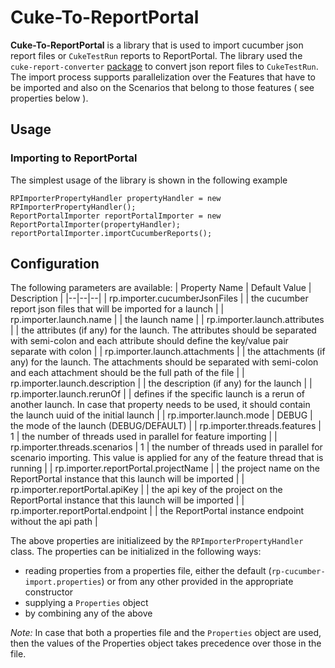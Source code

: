 # Cuke-To-ReportPortal

**Cuke-To-ReportPortal** is a library that is used to import cucumber json report files or `CukeTestRun` reports to ReportPortal. The library used the `cuke-report-converter` [package](https://mvnrepository.com/artifact/io.github.alexop-a/cuke-report-converter) to convert json report files to `CukeTestRun`. The import process supports parallelization over the Features that have to be imported and also on the Scenarios that belong to those features ( see properties below ).

## Usage
### Importing to ReportPortal

The simplest usage of the library is shown in the following example

```
RPImporterPropertyHandler propertyHandler = new RPImporterPropertyHandler();
ReportPortalImporter reportPortalImporter = new ReportPortalImporter(propertyHandler);
reportPortalImporter.importCucumberReports();
```

## Configuration

The following parameters are available:
| Property Name | Default Value  | Description |
|--|--|--|
| rp.importer.cucumberJsonFiles | | the cucumber report json files that will be imported for a launch |
| rp.importer.launch.name | | the launch name |
| rp.importer.launch.attributes | | the attributes (if any) for the launch. The attributes should be separated with semi-colon and each attribute should define the key/value pair separate with colon |
| rp.importer.launch.attachments | | the attachments (if any) for the launch. The attachments should be separated with semi-colon and each attachment should be the full path of the file |
| rp.importer.launch.description | | the description (if any) for the launch |
| rp.importer.launch.rerunOf | | defines if the specific launch is a rerun of another launch. In case that property needs to be used, it should contain the launch uuid of the initial launch |
| rp.importer.launch.mode | DEBUG | the mode of the launch (DEBUG/DEFAULT) |
| rp.importer.threads.features | 1 | the number of threads used in parallel for feature importing |
| rp.importer.threads.scenarios | 1 | the number of threads used in parallel for scenario importing. This value is applied for any of the feature thread that is running |
| rp.importer.reportPortal.projectName | | the project name on the ReportPortal instance that this launch will be imported |
| rp.importer.reportPortal.apiKey | | the api key of the project on the ReportPortal instance that this launch will be imported |
| rp.importer.reportPortal.endpoint | | the ReportPortal instance endpoint without the api path |

The above properties are initializeed by the `RPImporterPropertyHandler` class. The properties can be initialized in the following ways:
- reading properties from a properties file, either the default (`rp-cucumber-import.properties`) or from any other provided in the appropriate constructor
- supplying a `Properties` object
- by combining any of the above

*Note:* In case that both a properties file and the `Properties` object are used, then the values of the Properties object takes precedence over those  in the file.
